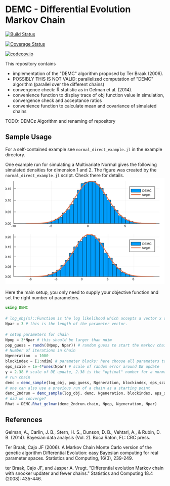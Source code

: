 # DEMC - Differential Evolution Markov Chain 


[![Build Status](https://travis-ci.org/chrished/DEMC.jl.svg?branch=master)](https://travis-ci.org/chrished/DEMC.jl)

[![Coverage Status](https://coveralls.io/repos/chrished/DEMC.jl/badge.svg?branch=master&service=github)](https://coveralls.io/github/chrished/DEMC.jl?branch=master)

[![codecov.io](http://codecov.io/github/chrished/DEMC.jl/coverage.svg?branch=master)](http://codecov.io/github/chrished/DEMC.jl?branch=master)


This repository contains
* implementation of the "DEMC" algorithm proposed by Ter Braak (2006).
* POSSIBLY THIS IS NOT VALID: parallelized computation of "DEMC" algorithm (parallel over the different chains)
* convergence check: R̂ statistic as in Gelman et al. (2014).
* convenience function to display trace of obj function value in simulation, convergence check and acceptance ratios
* convenience function to calculate mean and covariance of simulated chains

TODO: DEMCz Algorithm and renaming of repository

## Sample Usage
For a self-contained example see `normal_direct_example.jl` in the example directory.

One example run for simulating a Multivariate Normal gives the following simulated densities for dimension 1 and 2. The figure was created by the `normal_direct_example.jl` script. Check there for details.
![Simulated Multivariate Normal](./img/normal_direct_hist_1_2.png)

Here the main setup, you only need to supply your objective function and set the right number of parameters.

```julia
using DEMC

# log_obj(x)::Function is the log likelihood which accepts a vector x of length Npar as its argument
Npar = 3 # this is the length of the parameter vector.

# setup parameters for chain
Npop = 3*Npar # this should be larger than ndim
pop_guess = randn((Npop, Npar)) # random guess to start the markov chain (this should be sufficiently dispersed to cover the relevant parameter range)
# Number of iterations in Chain
Ngeneration  = 1000
blockindex = [1:ndim] # parameter blocks: here choose all parameters to be updated simultaenously
eps_scale = 1e-4*ones(Npar) # scale of random error around DE update
γ = 2.38 # scale of DE update, 2.38 is the "optimal" number for a normal
# run chain
demc = demc_sample(log_obj, pop_guess, Ngeneration, blockindex, eps_scale, γ)
# one can also use a previous run of a chain as a starting point
demc_2ndrun = demc_sample(log_obj, demc, Ngeneration, blockindex, eps_scale, γ)
# did we converge?
Rhat = DEMC.Rhat_gelman(demc_2ndrun.chain, Npop, Ngeneration, Npar)
```


## References

Gelman, A., Carlin, J. B., Stern, H. S., Dunson, D. B., Vehtari, A., & Rubin, D. B. (2014). Bayesian data analysis (Vol. 2). Boca Raton, FL: CRC press.

Ter Braak, Cajo JF (2006). A Markov Chain Monte Carlo version of the genetic algorithm Differential Evolution: easy Bayesian computing for real parameter spaces. Statistics and Computing, 16(3), 239-249.

ter Braak, Cajo JF, and Jasper A. Vrugt. "Differential evolution Markov chain with snooker updater and fewer chains." Statistics and Computing 18.4 (2008): 435-446.
